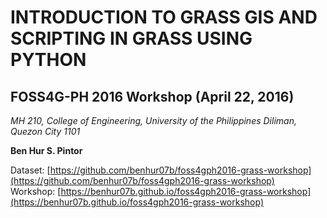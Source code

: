 # INTRODUCTION TO GRASS GIS AND SCRIPTING IN GRASS USING PYTHON  
## FOSS4G-PH 2016 Workshop (April 22, 2016)  
_MH 210, College of Engineering, University of the Philippines Diliman, Quezon City 1101_   

__Ben Hur S. Pintor__  

Dataset: [https://github.com/benhur07b/foss4gph2016-grass-workshop](https://github.com/benhur07b/foss4gph2016-grass-workshop)  
Workshop: [https://benhur07b.github.io/foss4gph2016-grass-workshop](https://benhur07b.github.io/foss4gph2016-grass-workshop)
